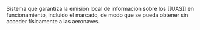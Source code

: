 Sistema que garantiza la emisión local de información sobre los [[UAS]] en funcionamiento, incluido el marcado, de modo que se pueda obtener sin acceder físicamente a las aeronaves.
